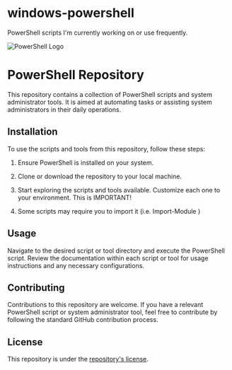 # windows-powershell
PowerShell scripts I'm currently working on or use frequently.

![PowerShell Logo](https://upload.wikimedia.org/wikipedia/commons/thumb/2/2f/PowerShell_5.0_icon.png/120px-PowerShell_5.0_icon.png)

# PowerShell Repository

This repository contains a collection of PowerShell scripts and system administrator tools. It is aimed at automating tasks or assisting system administrators in their daily operations. 

## Installation

To use the scripts and tools from this repository, follow these steps:

1. Ensure PowerShell is installed on your system.

2. Clone or download the repository to your local machine.

3. Start exploring the scripts and tools available. Customize each one to your environment. This is IMPORTANT!

4. Some scripts may require you to import it (i.e. Import-Module <scriptname>)

## Usage

Navigate to the desired script or tool directory and execute the PowerShell script. Review the documentation within each script or tool for usage instructions and any necessary configurations.

## Contributing

Contributions to this repository are welcome. If you have a relevant PowerShell script or system administrator tool, feel free to contribute by following the standard GitHub contribution process.

## License

This repository is under the [repository's license](#license).
